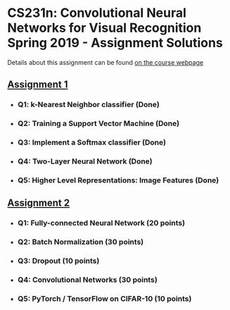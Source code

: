 # CS231n: Convolutional Neural Networks for Visual Recognition Spring 2019 - Assignment Solutions
Details about this assignment can be found [on the course webpage](http://cs231n.github.io/)

## [Assignment 1](https://github.com/Jvnhyvk/CS231n/tree/master/assignment1)

* ### Q1: k-Nearest Neighbor classifier (Done)

* ### Q2: Training a Support Vector Machine (Done)

* ### Q3: Implement a Softmax classifier (Done)

* ### Q4: Two-Layer Neural Network (Done)

* ### Q5: Higher Level Representations: Image Features (Done)

## [Assignment 2](https://github.com/Jvnhyvk/CS231n/tree/master/assignment2)

* ### Q1: Fully-connected Neural Network (20 points)

* ### Q2: Batch Normalization (30 points)

* ### Q3: Dropout (10 points)

* ### Q4: Convolutional Networks (30 points)

* ### Q5: PyTorch / TensorFlow on CIFAR-10 (10 points)
